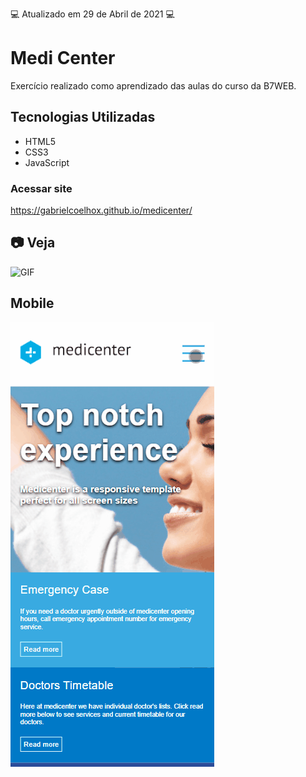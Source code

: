 :computer: Atualizado em 29 de Abril de 2021 :computer:

# Medi Center

Exercício realizado como aprendizado das aulas do curso da B7WEB.

## Tecnologias Utilizadas

- HTML5
- CSS3
- JavaScript

### Acessar site

https://gabrielcoelhox.github.io/medicenter/

## :camera: Veja

![GIF](github/animacao.gif)

## Mobile

![MObile GIF](github/mobile.gif)

